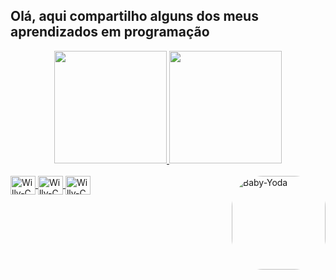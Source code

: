 ## Olá, aqui compartilho alguns dos meus aprendizados em programação
<div align="center">
  <a href="https://github.com/rafaballerini">
  <img height="180em" src="https://github-readme-stats.vercel.app/api?username=GutscheWilly&show_icons=true&theme=merko&include_all_commits=true&count_private=true"/>
  <img height="180em" src="https://github-readme-stats.vercel.app/api/top-langs/?username=GutscheWilly&layout=compact&langs_count=7&theme=merko"/>
</div>
<div style="display: inline_block"><br>
  <img align="center" alt="Willy-C" height="30" width="40" src="https://cdn.jsdelivr.net/gh/devicons/devicon/icons/c/c-original.svg">
  <img align="center" alt="Willy-C" height="30" width="40" src="https://cdn.jsdelivr.net/gh/devicons/devicon/icons/java/java-original.svg">
  <img align="center" alt="Willy-C" height="30" width="40" src="https://cdn.jsdelivr.net/gh/devicons/devicon/icons/git/git-original.svg">
  <img align="right" alt="Baby-Yoda" height="150" style="border-radius:50px;" src="http://www.rw-designer.com/icon-image/18638-256x256x32.png">
</div>
